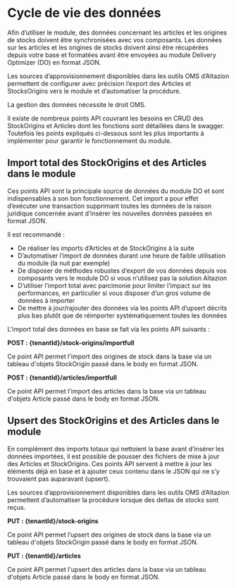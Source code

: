 # Cycle de vie des données

Afin d’utiliser le module, des données concernant les articles et les origines de stocks doivent être synchronisées avec vos composants. Les données sur les articles et les origines de stocks doivent ainsi être récupérées depuis votre base et formatées avant être envoyées au module Delivery Optimizer (DO) en format JSON. 

Les sources d’approvisionnement disponibles dans les outils OMS d’Altazion permettent de configurer avec précision l’export des Articles et StocksOrigins vers le module et d’automatiser la procédure.

La gestion des données nécessite le droit OMS.

Il existe de nombreux points API couvrant les besoins en CRUD des StockOrigins et Articles dont les fonctions sont détaillées dans le swagger. Toutefois les points expliqués ci-dessous sont les plus importants à implémenter pour garantir le fonctionnement du module.

## Import total des StockOrigins et des Articles dans le module

Ces points API sont la principale source de données du module DO et sont indispensables à son bon fonctionnement. Cet import a pour effet d’exécuter une transaction supprimant toutes les données de la raison juridique concernée avant d’insérer les nouvelles données passées en format JSON.

Il est recommandé :
- De réaliser les imports d’Articles et de StockOrigins à la suite
- D’automatiser l’import de données durant une heure de faible utilisation du module (la nuit par exemple)
- De disposer de méthodes robustes d’export de vos données depuis vos composants vers le module DO si vous n’utilisez pas la solution Altazion
- D’utiliser l’import total avec parcimonie pour limiter l’impact sur les performances, en particulier si vous disposer d’un gros volume de données à importer
- De mettre à jour/rajouter des données via les points API d’upsert décrits plus bas plutôt que de réimporter systématiquement toutes les données

L'import total des données en base se fait via les points API suivants : 

__POST : {tenantId}/stock-origins/importfull__

Ce point API permet l'import des origines de stock dans la base via un tableau d'objets StockOrigin passé dans le body en format JSON.

__POST : {tenantId}/articles/importfull__

Ce point API permet l'import des articles dans la base via un tableau d'objets Article passé dans le body en format JSON.

## Upsert des StockOrigins et des Articles dans le module

En complément des imports totaux qui nettoient la base avant d’insérer les données importées, il est possible de pousser des fichiers de mise à jour des Articles et StockOrigins. Ces points API servent à mettre à jour les éléments déjà en base et à ajouter ceux contenu dans le JSON qui ne s’y trouvaient pas auparavant (upsert).

Les sources d’approvisionnement disponibles dans les outils OMS d’Altazion permettent d’automatiser la procédure lorsque des deltas de stocks sont reçus.

__PUT : {tenantId}/stock-origins__

Ce point API permet l’upsert des origines de stock dans la base via un tableau d'objets StockOrigin passé dans le body en format JSON.

__PUT : {tenantId}/articles__

Ce point API permet l'upsert des articles dans la base via un tableau d'objets Article passé dans le body en format JSON.
